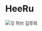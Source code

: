 # HeeRu
![깃 허브 김루희](https://user-images.githubusercontent.com/20807197/160445013-350d1ff2-78e8-41e4-8ad5-6c0dbbe96929.png)
